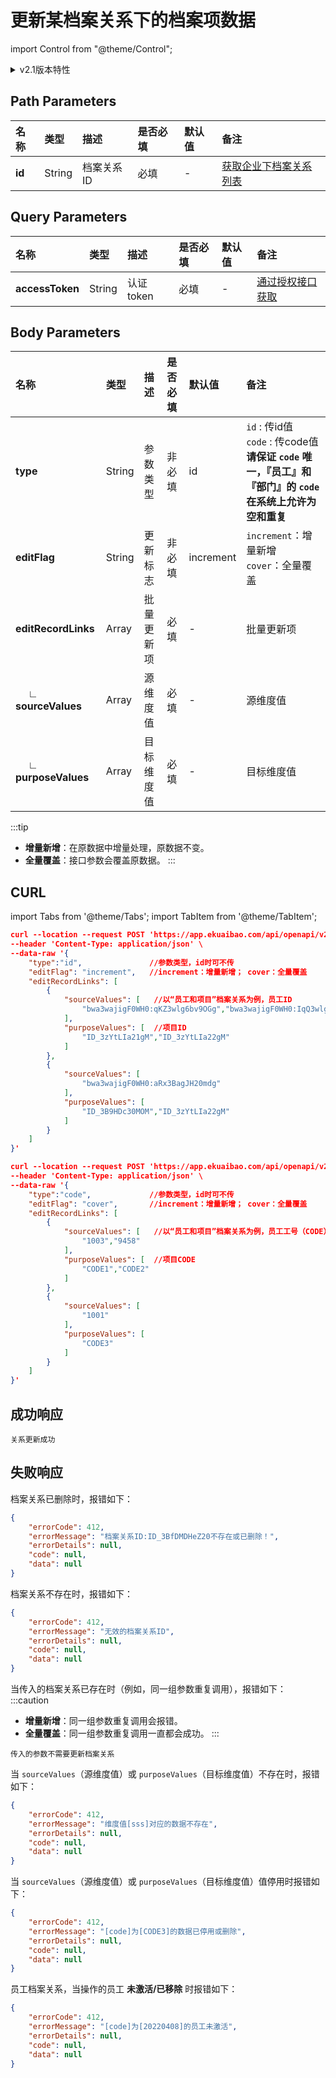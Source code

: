 # 更新某档案关系下的档案项数据

import Control from "@theme/Control";

<Control
method="POST"
url="/api/openapi/v2.1/recordLink/edit/$`id`"
/>

<details>
  <summary>v2.1版本特性</summary>
  <div>
    - 🆕 新增 “type” 类型参数，支持 ”id“ 或 ”code“ 传参。<br/>
    - 🐞 “editFlag”（更新标志）默认值从 “cover” 改为 “increment”。<br/>
    - 🐞 档案关系类型共六种，全都做参数校验，若传入已删除参数则报错。<br/>
    &nbsp;&nbsp;&nbsp;&nbsp;&nbsp;● 未激活/已移除 员工，不能进行任何档案关系数据操作。<br/>
    &nbsp;&nbsp;&nbsp;&nbsp;&nbsp;● body参数里传多个值时，校验参数任意一个不存在则报错。<br/>
    - 🐞 无效果的更新返回信息提示。
  </div>
</details>

## Path Parameters

| 名称 | 类型 | 描述 | 是否必填 | 默认值 | 备注 |
| :--- | :--- | :--- | :--- |:--- | :--- |
| **id** | String | 档案关系ID | 必填 | - | [获取企业下档案关系列表](/docs/open-api/recordLink/get-dimension-relation) | 


## Query Parameters

| 名称 | 类型 | 描述 | 是否必填 | 默认值 | 备注 |
| :--- | :--- | :--- | :--- |:--- | :--- |
| **accessToken** | String | 认证token | 必填 | - | [通过授权接口获取](/docs/open-api/getting-started/auth) |

## Body Parameters

| 名称 | 类型 | 描述 | 是否必填 | 默认值 | 备注 |
| :--- | :--- | :--- | :--- |:--- | :--- |
| **type**                    | String | 参数类型   | 非必填 | id | `id` : 传id值 &emsp; `code` : 传code值<br/>**请保证 `code` 唯一，『员工』和『部门』的 `code` 在系统上允许为空和重复** |
| **editFlag**                | String | 更新标志   | 非必填 | increment | `increment`：增量新增 &emsp; `cover`：全量覆盖 |
| **editRecordLinks**         | Array  | 批量更新项 | 必填   | - | 批量更新项 |
| **&emsp; ∟ sourceValues**  | Array  | 源维度值   | 必填   | - | 源维度值 |
| **&emsp; ∟ purposeValues** | Array  | 目标维度值  | 必填   | - | 目标维度值 |

:::tip
- **增量新增**：在原数据中增量处理，原数据不变。
- **全量覆盖**：接口参数会覆盖原数据。 
:::

## CURL
import Tabs from '@theme/Tabs';
import TabItem from '@theme/TabItem';

<Tabs>
<TabItem value="id" label="id" default>

```json
curl --location --request POST 'https://app.ekuaibao.com/api/openapi/v2.1/recordLink/edit/$ID_3BFuV7KbVDw?accessToken=ID_3BJKZuv8iow:bwa3wajigF0WH0' \
--header 'Content-Type: application/json' \
--data-raw '{
    "type":"id",               //参数类型，id时可不传
    "editFlag": "increment",   //increment：增量新增； cover：全量覆盖
    "editRecordLinks": [
        {
            "sourceValues": [   //以“员工和项目”档案关系为例，员工ID
                "bwa3wajigF0WH0:qKZ3wlg6bv9OGg","bwa3wajigF0WH0:IqQ3wlg6bv9QGg"
            ],
            "purposeValues": [  //项目ID
                "ID_3zYtLIa21gM","ID_3zYtLIa22gM"
            ]
        },
        {
            "sourceValues": [
                "bwa3wajigF0WH0:aRx3BagJH20mdg"
            ],
            "purposeValues": [
                "ID_3B9HDc30MOM","ID_3zYtLIa22gM"
            ]
        }
    ]
}'
```
</TabItem>
<TabItem value="code" label="code">

```json
curl --location --request POST 'https://app.ekuaibao.com/api/openapi/v2.1/recordLink/edit/$ID_3BFuV7KbVDw?accessToken=ID_3BJKZuv8iow:bwa3wajigF0WH0' \
--header 'Content-Type: application/json' \
--data-raw '{
    "type":"code",             //参数类型，id时可不传
    "editFlag": "cover",       //increment：增量新增； cover：全量覆盖
    "editRecordLinks": [
        {
            "sourceValues": [   //以“员工和项目”档案关系为例，员工工号（CODE）
                "1003","9458"
            ],
            "purposeValues": [  //项目CODE
                "CODE1","CODE2"
            ]
        },
        {
            "sourceValues": [
                "1001"
            ],
            "purposeValues": [
                "CODE3"
            ]
        }
    ]
}'
```
</TabItem>
</Tabs>

## 成功响应
```text
关系更新成功
```

## 失败响应
档案关系已删除时，报错如下：
```json
{
    "errorCode": 412,
    "errorMessage": "档案关系ID:ID_3BfDMDHeZ20不存在或已删除！",
    "errorDetails": null,
    "code": null,
    "data": null
}
```

档案关系不存在时，报错如下：
```json
{
    "errorCode": 412,
    "errorMessage": "无效的档案关系ID",
    "errorDetails": null,
    "code": null,
    "data": null
}
```

当传入的档案关系已存在时（例如，同一组参数重复调用），报错如下：
:::caution
- **增量新增**：同一组参数重复调用会报错。
- **全量覆盖**：同一组参数重复调用一直都会成功。
:::

```text
传入的参数不需要更新档案关系  
```

当 `sourceValues`（源维度值）或 `purposeValues`（目标维度值）不存在时，报错如下：
```json
{
    "errorCode": 412,
    "errorMessage": "维度值[sss]对应的数据不存在",
    "errorDetails": null,
    "code": null,
    "data": null
}
```

当 `sourceValues`（源维度值）或 `purposeValues`（目标维度值）值停用时报错如下：
```json
{
    "errorCode": 412,
    "errorMessage": "[code]为[CODE3]的数据已停用或删除",
    "errorDetails": null,
    "code": null,
    "data": null
}
```

员工档案关系，当操作的员工 **未激活/已移除** 时报错如下：
```json
{
    "errorCode": 412,
    "errorMessage": "[code]为[20220408]的员工未激活",
    "errorDetails": null,
    "code": null,
    "data": null
}
```

